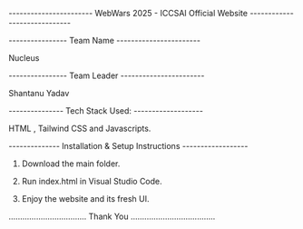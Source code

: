 ----------------------- WebWars 2025 - ICCSAI Official Website -----------------------------

---------------- Team Name -----------------------

Nucleus

---------------- Team Leader -----------------------

Shantanu Yadav

--------------- Tech Stack Used: -------------------

HTML , Tailwind CSS and Javascripts.


-------------- Installation & Setup Instructions ------------------

1. Download the main folder. 

2. Run index.html in Visual Studio Code.

3. Enjoy the website and its fresh UI.


.................................. Thank You .....................................
   


